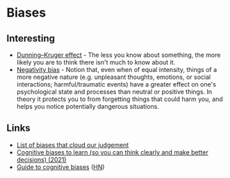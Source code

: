 # Biases

## Interesting

- [Dunning–Kruger effect](http://en.wikipedia.org/wiki/Dunning–Kruger_effect) - The less you know about something, the more likely you are to think there isn't much to know about it.
- [Negativity bias](http://en.wikipedia.org/wiki/Negativity_bias) - Notion that, even when of equal intensity, things of a more negative nature (e.g. unpleasant thoughts, emotions, or social interactions; harmful/traumatic events) have a greater effect on one's psychological state and processes than neutral or positive things. In theory it protects you to from forgetting things that could harm you, and helps you notice potentially dangerous situations.

## Links

- [List of biases that cloud our judgement](https://www.reddit.com/r/coolguides/comments/npr4jb/a_guide_summarising_all_the_cognitive_biases_that/)
- [Cognitive biases to learn (so you can think clearly and make better decisions) (2021)](https://twitter.com/SahilBloom/status/1418910006557265932)
- [Guide to cognitive biases](https://en.shortcogs.com/) ([HN](https://news.ycombinator.com/item?id=28167584))
